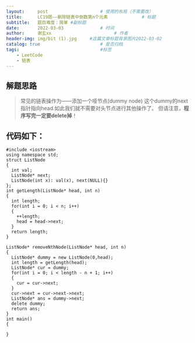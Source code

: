 ```yaml
---
layout:     post   				    # 使用的布局（不需要改）
title:      LC19题——删除链表中倒数第n个元素				# 标题 
subtitle:   题目难度：简单 #副标题
date:       2022-03-03 				# 时间
author:     谢玄xx 						# 作者
header-img: img/bit (1).jpg 	#这篇文章标题背景图片2022-03-02 
catalog: true 						# 是否归档
tags:								#标签
    - LeetCode
    - 链表
---
```


## 解题思路
> 常见的链表操作为——添加一个哑节点(dummy node)
这个dummy的next指针指向head.如此我们就不需要对头节点进行其他操作了。
但请注意，<strong>程序写完一定要delete掉</strong>！

## 代码如下：

    #include <iostream>
    using namespace std;
    struct ListNode
    {
      int val;
      ListNode* next;
      ListNode(int x): val(x), next(NULL){}
    };
    int getLength(ListNode* head, int n)
    {
      int length;
      for(int i = 0; i < n; i++)
      {
        ++length;
        head = head->next;
      }
      return length;
    }

    ListNode* removeNthNode(ListNode* head, int n)
    {
      ListNode* dummy = new ListNode(0,head);
      int length = getLength(head);
      ListNode* cur = dummy;
      for(int i = 0; i < length - n + 1; i++)
      {
        cur = cur->next;
      }
      cur->next = cur->next->next;
      ListNode* ans = dummy->next;
      delete dummy;
      return ans;
    }
    int main()
    {

    }
